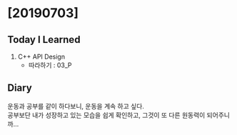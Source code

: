 # [20190703] 

## Today I Learned
1. C++ API Design
   * 따라하기 : 03_P

## Diary
운동과 공부를 같이 하다보니, 운동을 계속 하고 싶다. <br>
공부보단 내가 성장하고 있는 모습을 쉽게 확인하고, 그것이 또 다른 원동력이 되어주니까... <br>
